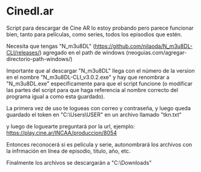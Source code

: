 # Cinedl.ar

Script para descargar de Cine AR lo estoy probando pero parece funcionar bien, tanto para películas, como series, todos los episodios que estén.

Necesita que tengas "N_m3u8DL" (https://github.com/nilaoda/N_m3u8DL-CLI/releases/) agregado en el path de windows (neoguias.com/agregar-directorio-path-windows/)

Importante que al descargar "N_m3u8DL" llega con el número de la version en el nombre "N_m3u8DL-CLI_v3.0.2.exe" y hay que renombrar a "N_m3u8DL.exe"  específicamente para que el script funcione (o modificar las partes del script para que haga referencia al nombre correcto del programa igual a como esta guardado).

La primera vez de uso te logueas con correo y contraseña, y luego queda guardado el token en "C:\Users\USER\" en un archivo llamado "tkn.txt"

y luego de loguearte preguntará por la url, ejemplo: https://play.cine.ar/INCAA/produccion/8054

Entonces reconocerá si es película y serie, autonombrará los archivos con la infrmación en línea de episodio, titulo, año, etc.

Finalmente los archivos se descargarán a "C:\Downloads"
